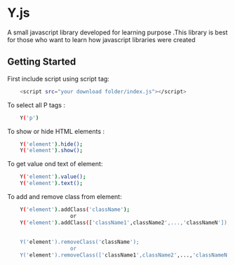 # Y.js

<p>A small javascript library developed for learning purpose .This library is best for those who want to learn how javascript libraries were created</p>

## Getting Started

First include script using script tag:

```sh
    <script src="your download folder/index.js"></script>
```

To select all P tags :

```sh
    Y('p')
```

To show or hide HTML elements :

```sh
    Y('element').hide();
    Y('element').show();
```

To get value ond text of element:

```sh
    Y('element').value();
    Y('element').text();
```

To add and remove class from element:

```sh
    Y('element').addClass('className'); 
                    or  
    Y('element').addClass(['className1',className2',...,'classNameN']);
    
    
    Y('element').removeClass('className'); 
                    or  
    Y('element').removeClass(['className1',className2',...,'classNameN']);

